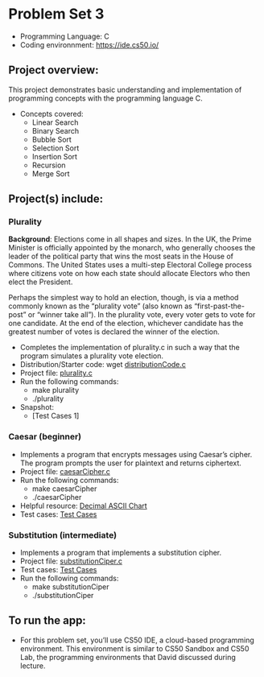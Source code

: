 # Problem Set 3
* Programming Language: C
* Coding environnment: https://ide.cs50.io/

## Project overview:
This project demonstrates basic understanding and implementation of programming concepts with the programming language C.
- Concepts covered: 
  - Linear Search
  - Binary Search
  - Bubble Sort
  - Selection Sort
  - Insertion Sort
  - Recursion
  - Merge Sort

## Project(s) include:
### Plurality
**Background**: Elections come in all shapes and sizes. In the UK, the Prime Minister is officially appointed by the monarch, 
who generally chooses the leader of the political party that wins the most seats in the House of Commons. 
The United States uses a multi-step Electoral College process where citizens vote on how each state should allocate Electors who then elect the President.

Perhaps the simplest way to hold an election, though, is via a method commonly known as the “plurality vote” (also known as “first-past-the-post” or “winner take all”). 
In the plurality vote, every voter gets to vote for one candidate.
At the end of the election, whichever candidate has the greatest number of votes is declared the winner of the election.

- Completes the implementation of plurality.c in such a way that the program simulates a plurality vote election.
- Distribution/Starter code: wget [distributionCode.c](https://cdn.cs50.net/2019/fall/psets/3/plurality/plurality.c)
- Project file: [plurality.c](plurality.c)
- Run the following commands:
  - make plurality
  - ./plurality
- Snapshot:
  - [Test Cases 1]

  
### Caesar (beginner)
- Implements a program that encrypts messages using Caesar’s cipher. The program prompts the user for plaintext and returns ciphertext.
- Project file: [caesarCipher.c](caesarCipher.c)
- Run the following commands:
  - make caesarCipher
  - ./caesarCipher
- Helpful resource: [Decimal ASCII Chart](https://www.asciichart.com/[asciichart.com];)
- Test cases: [Test Cases](https://github.com/anikaTabassumSardar/HarvardCourse-CS50_IntroductionToComputerScience/blob/master/Week%202%20-%20Arrays/Snapshots/TestCasesforCaesar.JPG)

### Substitution (intermediate)
- Implements a program that implements a substitution cipher.
- Project file: [substitutionCiper.c](substitutionCiper.c)
- Test cases: [Test Cases](https://github.com/anikaTabassumSardar/HarvardCourse-CS50_IntroductionToComputerScience/blob/master/Week%202%20-%20Arrays/Snapshots/TestCasesForSubstitutionCipher.JPG)
- Run the following commands:
  - make substitutionCiper
  - ./substitutionCiper

## To run the app:
* For this problem set, you’ll use CS50 IDE, a cloud-based programming environment. This environment is similar to CS50 Sandbox and CS50 Lab, the programming environments that David discussed during lecture.
